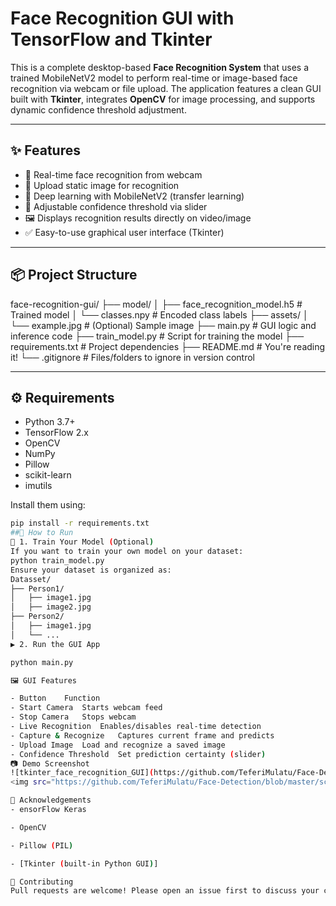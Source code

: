 # Face Recognition GUI with TensorFlow and Tkinter

This is a complete desktop-based **Face Recognition System** that uses a trained MobileNetV2 model to perform real-time or image-based face recognition via webcam or file upload. The application features a clean GUI built with **Tkinter**, integrates **OpenCV** for image processing, and supports dynamic confidence threshold adjustment.

---

## ✨ Features

- 🎥 Real-time face recognition from webcam
- 📁 Upload static image for recognition
- 🧠 Deep learning with MobileNetV2 (transfer learning)
- 🧪 Adjustable confidence threshold via slider
- 🖼️ Displays recognition results directly on video/image
- ✅ Easy-to-use graphical user interface (Tkinter)

---

## 📦 Project Structure

face-recognition-gui/
├── model/
│ ├── face_recognition_model.h5 # Trained model
│ └── classes.npy # Encoded class labels
├── assets/
│ └── example.jpg # (Optional) Sample image
├── main.py # GUI logic and inference code
├── train_model.py # Script for training the model
├── requirements.txt # Project dependencies
├── README.md # You're reading it!
└── .gitignore # Files/folders to ignore in version control

---

## ⚙️ Requirements

- Python 3.7+
- TensorFlow 2.x
- OpenCV
- NumPy
- Pillow
- scikit-learn
- imutils

Install them using:

```bash
pip install -r requirements.txt
##🚀 How to Run
🔧 1. Train Your Model (Optional)
If you want to train your own model on your dataset:
python train_model.py
Ensure your dataset is organized as:
Datasset/
├── Person1/
│   ├── image1.jpg
│   ├── image2.jpg
├── Person2/
│   ├── image1.jpg
│   └── ...
▶️ 2. Run the GUI App

python main.py

🖼️ GUI Features

- Button	Function
- Start Camera	Starts webcam feed
- Stop Camera	Stops webcam
- Live Recognition	Enables/disables real-time detection
- Capture & Recognize	Captures current frame and predicts
- Upload Image	Load and recognize a saved image
- Confidence Threshold	Set prediction certainty (slider)
📷 Demo Screenshot
![tkinter_face_recognition_GUI](https://github.com/TeferiMulatu/Face-Detection/blob/master/screenshot.png?raw=true)
<img src="https://github.com/TeferiMulatu/Face-Detection/blob/master/screenshot.png?raw=true" width="500">

🙌 Acknowledgements
- ensorFlow Keras

- OpenCV

- Pillow (PIL)

- [Tkinter (built-in Python GUI)]

🤝 Contributing
Pull requests are welcome! Please open an issue first to discuss your changes.




